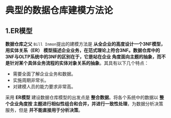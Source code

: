 典型的数据仓库建模方法论
================================================================================
## 1.ER模型
**数据仓库之父** `Bill Inmon`提出的建模方法是 **从全企业的高度设计一个3NF模型，用实体关系（ER）
模型描述企业业务，在范式理论上符合3NF。数据仓库中的3NF与OLTP系统中的3NF的区别在于，它是站在企业
角度面向主题的抽象，而不是针对某个具体业务流程的实体对象关系的抽象**。其具有以下几个特点：
+ 需要全面了解企业业务和数据。
+ 实施周期非常长。
+ 对建模人员的能力要求非常高。

采用 **ER模型** 建设数据仓库模型的出发点是 **整合数据**。将各个系统中的数据以 **整个企业角度按
主题进行相似性组合和合并，并进行一致性处理**，为数据分析决策服务，但是 **并不能直接用于分析决策**。

